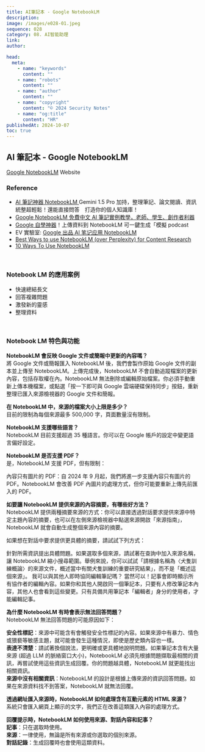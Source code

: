 ```yaml
---
title: AI筆記本 - Google NotebookLM
description:
image: /images/e028-01.jpeg
sequence: 028
category: 08. AI智能助理
link:
author:

head:
  meta:
    - name: "keywords"
      content: ""
    - name: "robots"
      content: ""
    - name: "author"
      content: ""
    - name: "copyright"
      content: "© 2024 Security Notes"
    - name: "og:title"
      content: "HR"
publishedAt: 2024-10-07
toc: true
---
```


## AI 筆記本 - Google NotebookLM

<a href="https://notebooklm.google.com/">Google NotebookLM</a> Website

### Reference

- <a href="https://www.youtube.com/watch?v=1jdo3xemlSs">AI 筆記神器 NotebookLM </a> Gemini 1.5 Pro 加持，整理筆記、論文閱讀、資訊統整超輕鬆！還能直接問答　打造你的個人知識庫！
- <a href="https://www.playpcesor.com/2024/06/google-notebooklm-ai.html">Google NotebookLM 免費中文 AI 筆記實例教學，老師、學生、創作者利器</a>
- <a href="https://www.bnext.com.tw/article/80532/google-notebooklm-audio-overview">Google 自學神器</a>！上傳資料到 NotebookLM 可一鍵生成「模擬 podcast
- EV 實驗室: <a href="https://www.youtube.com/watch?v=YKN-2CQ2N5g">Google 出品 AI 笔记应用 NotebookLM</a>
- <a href="https://www.youtube.com/watch?v=YmVZkl6KVUs">Best Ways to use NotebookLM (over Perplexity) for Content Research</a>
- <a href="https://www.youtube.com/watch?v=U3SgtCWsjXg">10 Ways To Use NotebookLM</a>

<br>

### Notebook LM 的應用案例

- 快速總結長文
- 回答複雜問題
- 激發新的靈感
- 整理資料

<br>

### Notebook LM 特色與功能

**NotebookLM 會反映 Google 文件或簡報中更新的內容嗎？**  
將 Google 文件或簡報匯入 NotebookLM 後，我們會製作原始 Google 文件的副本並上傳至 NotebookLM。上傳完成後，NotebookLM 不會自動追蹤檔案的更新內容，包括存取權在內。NotebookLM 無法刪除或編輯原始檔案。你必須手動重新上傳本機檔案，或點選「按一下即可與 Google 雲端硬碟保持同步」按鈕，重新整理已匯入來源檢視器的 Google 文件和簡報。

**在 NotebookLM 中，來源的檔案大小上限是多少？**  
目前的限制為每個來源最多 500,000 字，頁面數量沒有限制。

**NotebookLM 支援哪些語言？**  
NotebookLM 目前支援超過 35 種語言。你可以在 Google 帳戶的設定中變更語言偏好設定。

**NotebookLM 是否支援 PDF？**  
是，NotebookLM 支援 PDF，但有限制：

內容只有圖片的 PDF：自 2024 年 9 月起，我們將進一步支援內容只有圖片的 PDF。NotebookLM 會改善 PDF 內圖片的處理方式，但你可能要重新上傳先前匯入的 PDF。

**如要讓 NotebookLM 提供來源的內容摘要，有哪些好方法？**  
NotebookLM 提供兩種摘要來源的方式：你可以直接透過對話要求提供來源中特定主題內容的摘要，也可以在左側來源檢視器中點選來源開啟「來源指南」，NotebookLM 就會自動生成整個來源內容的摘要。

如果想在對話中要求提供更具體的摘要，請試試下列方式：

針對所需資訊提出具體問題。如果選取多個來源，請試著在查詢中加入來源名稱，讓 NotebookLM 縮小搜尋範圍。舉例來說，你可以試試「請根據名稱為〈犬隻訓練概論〉的來源文件，概述當中有關犬隻訓練的重要研究結果」，而不是「概述這個來源」。
我可以與其他人即時協同編輯筆記嗎？
當然可以！記事會即時顯示所有協作者的編輯內容。如果你和其他人開啟同一個筆記本，只要有人修改筆記本內容，其他人也會看到這些變更。只有具備共用筆記本「編輯者」身分的使用者，才能編輯記事。

**為什麼 NotebookLM 有時會表示無法回答問題？**  
NotebookLM 無法回答問題的可能原因如下：

**安全性標記**：來源中可能含有會觸發安全性標記的內容。如果來源中有暴力、情色或猥褻等敏感主題，就可能會發生這種情況，即使是歷史類內容也一樣。  
**表達不清楚**：請試著換個說法，更明確或更具體地說明問題。如果筆記本含有大量來源 (超過 LLM 的脈絡窗口大小)，NotebookLM 必須先根據問題擷取最相關的資訊，再嘗試使用這些資訊生成回覆。你的問題越具體，NotebookLM 就更能找出相關資訊。  
**來源中沒有相關資訊**：NotebookLM 的設計是根據上傳來源的資訊回答問題。如果在來源資料找不到答案，NotebookLM 就無法回覆。

**透過網址匯入來源時，NotebookLM 如何處理含有互動元素的 HTML 來源？**  
系統只會匯入網頁上顯示的文字，我們正在改善這類匯入內容的處理方式。

**回覆提示時，NotebookLM 如何使用來源、對話內容和記事？**  
**記事**：只在選取時使用。  
**來源**：一律使用，無論是所有來源或你選取的個別來源。  
**對話記錄**：生成回覆時也會使用這類資料。
